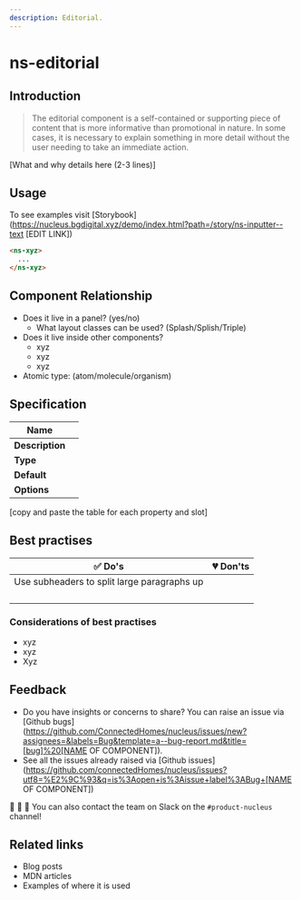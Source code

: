 ```yaml
---
description: Editorial.
---
```


# ns-editorial

## Introduction

> The editorial component is a self-contained or supporting piece of content that is more informative than promotional in nature. In some cases, it is necessary to explain something in more detail without the user needing to take an immediate action.


[What and why details here (2-3 lines)]

## Usage

To see examples visit [Storybook](https://nucleus.bgdigital.xyz/demo/index.html?path=/story/ns-inputter--text [EDIT LINK])

```html
<ns-xyz>
  ...
</ns-xyz>
```


## Component Relationship

- Does it live in a panel? (yes/no)
  - What layout classes can be used? (Splash/Splish/Triple)
- Does it live inside other components?
  - xyz
  - xyz
  - xyz
- Atomic type: (atom/molecule/organism)

## Specification
| **Name**|  |
| ----------- | ------------------------------- |
| **Description** |  |
| **Type**        | |
| **Default**     | |
| **Options**     | |

[copy and paste the table for each property and slot]

## Best practises

| ✅ Do's | 💔 Don'ts |
| ------ | -------- |
| Use subheaders to split large paragraphs up  |          |
|        |          |
|        |          |
|        |          |
|        |          |

### Considerations of best practises

- xyz
- xyz
- Xyz

## Feedback

- Do you have insights or concerns to share? You can raise an issue via [Github bugs](https://github.com/ConnectedHomes/nucleus/issues/new?assignees=&labels=Bug&template=a--bug-report.md&title=[bug]%20[NAME OF COMPONENT]).
- See all the issues already raised via [Github issues](https://github.com/connectedHomes/nucleus/issues?utf8=%E2%9C%93&q=is%3Aopen+is%3Aissue+label%3ABug+[NAME OF COMPONENT])

💩 🎉 🦄 You can also contact the team on Slack on the `#product-nucleus` channel!

## Related links
- Blog posts
- MDN articles
- Examples of where it is used
